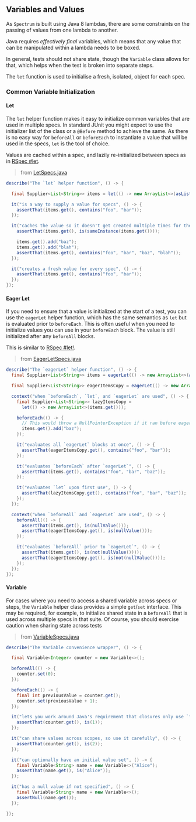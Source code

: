 ## Variables and Values

As `Spectrum` is built using Java 8 lambdas, there are some constraints on the passing of values
from one lambda to another.

Java requires _effectively final_ variables, which means that any value that can be manipulated
within a lambda needs to be boxed.

In general, tests should not share state, though the `Variable` class allows for that, which helps
when the test is broken into separate steps.

The `let` function is used to initialise a fresh, isolated, object for each spec.

### Common Variable Initialization
#### Let
The `let` helper function makes it easy to initialize common variables that are used in multiple
specs. In standard JUnit you might expect to use the initializer list of the class or a `@Before`
method to achieve the same. As there is no easy way for `beforeAll` or `beforeEach` to instantiate
a value that will be used in the specs, `let` is the tool of choice.

Values are cached within a spec, and lazily re-initialized between specs as in
[RSpec #let](http://rspec.info/documentation/3.5/rspec-core/RSpec/Core/MemoizedHelpers/ClassMethods.html#let-instance_method).

> from [LetSpecs.java](../src/test/java/specs/LetSpecs.java)

```java
describe("The `let` helper function", () -> {

  final Supplier<List<String>> items = let(() -> new ArrayList<>(asList("foo", "bar")));

  it("is a way to supply a value for specs", () -> {
    assertThat(items.get(), contains("foo", "bar"));
  });

  it("caches the value so it doesn't get created multiple times for the same spec", () -> {
    assertThat(items.get(), is(sameInstance(items.get())));

    items.get().add("baz");
    items.get().add("blah");
    assertThat(items.get(), contains("foo", "bar", "baz", "blah"));
  });

  it("creates a fresh value for every spec", () -> {
    assertThat(items.get(), contains("foo", "bar"));
  });
});
```

#### Eager Let
If you need to ensure that a value is initialized at the start of a test, you can use the `eagerLet`
helper function, which has the same semantics as `let` but is evaluated prior to `beforeEach`. This
is often useful when you need to initialize values you can use in your `beforeEach` block. The value
is still initialized after any `beforeAll` blocks.

This is similar to
[RSpec #let!](http://rspec.info/documentation/3.5/rspec-core/RSpec/Core/MemoizedHelpers/ClassMethods.html#let!-instance_method).

> from [EagerLetSpecs.java](../src/test/java/specs/EagerLetSpecs.java)

```java
describe("The `eagerLet` helper function", () -> {
  final Supplier<List<String>> items = eagerLet(() -> new ArrayList<>(asList("foo", "bar")));

  final Supplier<List<String>> eagerItemsCopy = eagerLet(() -> new ArrayList<>(items.get()));

  context("when `beforeEach`, `let`, and `eagerLet` are used", () -> {
    final Supplier<List<String>> lazyItemsCopy =
      let(() -> new ArrayList<>(items.get()));

    beforeEach(() -> {
      // This would throw a NullPointerException if it ran before eagerItems
      items.get().add("baz");
    });

    it("evaluates all `eagerLet` blocks at once", () -> {
      assertThat(eagerItemsCopy.get(), contains("foo", "bar"));
    });

    it("evaluates `beforeEach` after `eagerLet`", () -> {
      assertThat(items.get(), contains("foo", "bar", "baz"));
    });

    it("evaluates `let` upon first use", () -> {
      assertThat(lazyItemsCopy.get(), contains("foo", "bar", "baz"));
    });
  });

  context("when `beforeAll` and `eagerLet` are used", () -> {
    beforeAll(() -> {
      assertThat(items.get(), is(nullValue()));
      assertThat(eagerItemsCopy.get(), is(nullValue()));
    });

    it("evaluates `beforeAll` prior to `eagerLet`", () -> {
      assertThat(items.get(), is(not(nullValue())));
      assertThat(eagerItemsCopy.get(), is(not(nullValue())));
    });
  });
});
```

#### Variable
For cases where you need to access a shared variable across specs or steps, the `Variable` helper
class provides a simple `get`/`set` interface. This may be required, for example, to initialize
shared state in a `beforeAll` that is used across multiple specs in that suite. Of course, you
should exercise caution when sharing state across tests

> from [VariableSpecs.java](../src/test/java/specs/VariableSpecs.java)

```java
describe("The Variable convenience wrapper", () -> {

  final Variable<Integer> counter = new Variable<>();

  beforeAll(() -> {
    counter.set(0);
  });

  beforeEach(() -> {
    final int previousValue = counter.get();
    counter.set(previousValue + 1);
  });

  it("lets you work around Java's requirement that closures only use `final` variables", () -> {
    assertThat(counter.get(), is(1));
  });

  it("can share values across scopes, so use it carefully", () -> {
    assertThat(counter.get(), is(2));
  });

  it("can optionally have an initial value set", () -> {
    final Variable<String> name = new Variable<>("Alice");
    assertThat(name.get(), is("Alice"));
  });

  it("has a null value if not specified", () -> {
    final Variable<String> name = new Variable<>();
    assertNull(name.get());
  });

});
```
